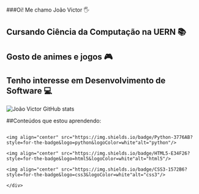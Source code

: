 ###Oi! Me chamo João Victor 🖐️ 
## Cursando Ciência da Computação na UERN 📚
## Gosto de animes e jogos 🎮
## Tenho interesse em Desenvolvimento de Software 💻

![João Victor GitHub stats](https://github-readme-stats.vercel.app/api?username=joao-victor-costa-gomes&show_icons=true&theme=dark)

##Conteúdos que estou aprendendo: 
    <div style="display: inline-block;">

    <img align="center" src="https://img.shields.io/badge/Python-3776AB?style=for-the-badge&logo=python&logoColor=white"alt="python"/>

    <img align="center" src="https://img.shields.io/badge/HTML5-E34F26?style=for-the-badge&logo=html5&logoColor=white"alt="html5"/>

    <img align="center" src="https://img.shields.io/badge/CSS3-1572B6?style=for-the-badge&logo=css3&logoColor=white"alt="css3"/>

    </div>
